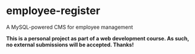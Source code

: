 # employee-register
A MySQL-powered CMS for employee management

**This is a personal project as part of a web development course. As such, no external submissions will be accepted. Thanks!**
